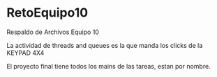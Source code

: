 # RetoEquipo10
Respaldo de Archivos Equipo 10

La actividad de threads and queues es la que manda los clicks de la KEYPAD 4X4

El proyecto final tiene todos los mains de las tareas, estan por nombre.
